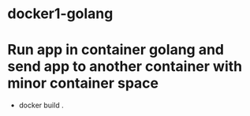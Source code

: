 # docker1-golang
# Run app in container golang and send app to another container with minor container space
- docker build .
